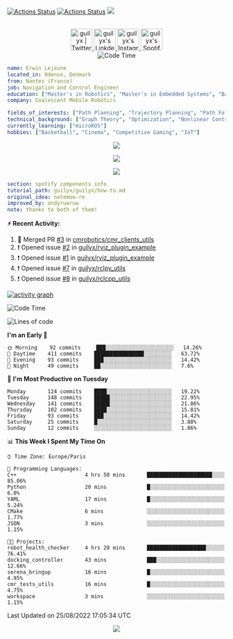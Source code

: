 [![Actions Status](https://github.com/guilyx/guilyx/workflows/wakatime-stats/badge.svg)](https://github.com/guilyx/guilyx/actions)
[![Actions Status](https://github.com/guilyx/guilyx/workflows/update-gh-activity/badge.svg)](https://github.com/guilyx/guilyx/actions)
![](https://visitor-badge.glitch.me/badge?page_id=guilyx.guilyx)

<p align="center">
<br/>
<a href="https://twitter.com/nthofhisname">
  <img alt="guilyx | Twitter" width="50px" src="https://user-images.githubusercontent.com/43545812/144034996-602b144a-16e1-41cc-99e7-c6040b20dcaf.png"/>
</a>
<a href="https://www.linkedin.com/in/erwinlejeune-lkn">
  <img alt="guilyx's LinkdeIN" width="50px" src="https://user-images.githubusercontent.com/43545812/144035037-0f415fc7-9f96-4517-a370-ccc6e78a714b.png" />
</a>
<a href="https://www.instagram.com/nthofhisname">
  <img alt="guilyx's Instagram" width="50px" src="https://user-images.githubusercontent.com/43545812/144035088-0dfb165f-8fe0-4d13-896c-876c29d2b128.png" />
</a>
<a href="https://open.spotify.com/user/11147618695?si=zZFn6uAGRLyoU02lsG50GA">
  <img alt="guilyx's Spotify" width="50px" src="https://user-images.githubusercontent.com/43545812/144035120-1ad5169b-91c7-4078-bef9-6a82c733f373.png" />
</a>
<br>
<img alt="Code Time" src="https://img.shields.io/endpoint?style=flat&url=https://codetime-api.datreks.com/badge/1615?logoColor=white%26project=%26recentMS=0%26showProject=false" />
</p>

```yaml
name: Erwin Lejeune
located_in: Odense, Denmark
from: Nantes (France)
job: Navigation and Control Engineer
education: ["Master's in Robotics", "Master's in Embedded Systems", "Bachelor's in Electronics"]
company: Coalescent Mobile Robotics

fields_of_interests: ["Path Planning", "Trajectory Planning", "Path Following", "Behaviour Planning", "Localization", "Sensor Fusion", "Embedded Systems"]
technical_background: ["Graph Theory", "Optimization", "Nonlinear Control", "Real-Time Systems", "Automated Planning"]
currently_learning: ["microROS"]
hobbies: ["Basketball", "Cinema", "Competitive Gaming", "IoT"]
```

<p align="center">
  <img alig src="https://github-profile-trophy.vercel.app/?username=guilyx&column=6&rank=SSS,SS,S,AAA,AA,A,B,C" />
</p>

<p align="center">
  <a href="https://spotify-github-profile.vercel.app/api/view?uid=11147618695&redirect=true">
    <img src="https://spotify-github-profile.vercel.app/api/view?uid=11147618695&cover_image=true&theme=default&bar_color=e3e3e3&bar_color_cover=true">
  </a>
</p>

<p align="center">
  <img src="https://guilyx.vercel.app/api/top-played">
</p>
 
```yaml
section: spotify components info
tutorial_path: guilyx/guilyx/how-to.md
original_idea: natemoo-re
improved_by: andyruwruw
note: thanks to both of them!
```


**:zap: Recent Activity:**

<!--START_SECTION:activity-->
1. 🎉 Merged PR [#3](https://github.com/cmrobotics/cmr_clients_utils/pull/3) in [cmrobotics/cmr_clients_utils](https://github.com/cmrobotics/cmr_clients_utils)
2. ❗️ Opened issue [#2](https://github.com/guilyx/rviz_plugin_example/issues/2) in [guilyx/rviz_plugin_example](https://github.com/guilyx/rviz_plugin_example)
3. ❗️ Opened issue [#1](https://github.com/guilyx/rviz_plugin_example/issues/1) in [guilyx/rviz_plugin_example](https://github.com/guilyx/rviz_plugin_example)
4. ❗️ Opened issue [#7](https://github.com/guilyx/rclpy_utils/issues/7) in [guilyx/rclpy_utils](https://github.com/guilyx/rclpy_utils)
5. ❗️ Opened issue [#8](https://github.com/guilyx/rclcpp_utils/issues/8) in [guilyx/rclcpp_utils](https://github.com/guilyx/rclcpp_utils)
<!--END_SECTION:activity-->

[![activity graph](https://activity-graph.herokuapp.com/graph?username=guilyx&custom_title=Erwin's%20activity%20graph&theme=github-light&hide_border=true)](https://github.com/ashutosh00710/github-readme-activity-graph)

<!--START_SECTION:waka-->
![Code Time](http://img.shields.io/badge/Code%20Time-756%20hrs%2053%20mins-blue)

![Lines of code](https://img.shields.io/badge/From%20Hello%20World%20I%27ve%20Written-293%20Thousand%20lines%20of%20code-blue)

**I'm an Early 🐤** 

```text
🌞 Morning    92 commits     ███░░░░░░░░░░░░░░░░░░░░░░   14.26% 
🌆 Daytime    411 commits    ████████████████░░░░░░░░░   63.72% 
🌃 Evening    93 commits     ███░░░░░░░░░░░░░░░░░░░░░░   14.42% 
🌙 Night      49 commits     ██░░░░░░░░░░░░░░░░░░░░░░░   7.6%

```
📅 **I'm Most Productive on Tuesday** 

```text
Monday       124 commits    ████░░░░░░░░░░░░░░░░░░░░░   19.22% 
Tuesday      148 commits    █████░░░░░░░░░░░░░░░░░░░░   22.95% 
Wednesday    141 commits    █████░░░░░░░░░░░░░░░░░░░░   21.86% 
Thursday     102 commits    ████░░░░░░░░░░░░░░░░░░░░░   15.81% 
Friday       93 commits     ███░░░░░░░░░░░░░░░░░░░░░░   14.42% 
Saturday     25 commits     █░░░░░░░░░░░░░░░░░░░░░░░░   3.88% 
Sunday       12 commits     ░░░░░░░░░░░░░░░░░░░░░░░░░   1.86%

```


📊 **This Week I Spent My Time On** 

```text
⌚︎ Time Zone: Europe/Paris

💬 Programming Languages: 
C++                      4 hrs 50 mins       █████████████████████░░░░   85.06% 
Python                   20 mins             █░░░░░░░░░░░░░░░░░░░░░░░░   6.0% 
YAML                     17 mins             █░░░░░░░░░░░░░░░░░░░░░░░░   5.24% 
CMake                    6 mins              ░░░░░░░░░░░░░░░░░░░░░░░░░   1.77% 
JSON                     3 mins              ░░░░░░░░░░░░░░░░░░░░░░░░░   1.15%

🐱‍💻 Projects: 
robot_health_checker     4 hrs 20 mins       ███████████████████░░░░░░   76.41% 
docking_controller       43 mins             ███░░░░░░░░░░░░░░░░░░░░░░   12.66% 
serena_bringup           16 mins             █░░░░░░░░░░░░░░░░░░░░░░░░   4.95% 
cmr_tests_utils          16 mins             █░░░░░░░░░░░░░░░░░░░░░░░░   4.75% 
workspace                3 mins              ░░░░░░░░░░░░░░░░░░░░░░░░░   1.15%

```


 Last Updated on 25/08/2022 17:05:34 UTC
<!--END_SECTION:waka-->

<p align="center">
  <img src="https://capsule-render.vercel.app/api?type=waving&color=gradient&height=60&section=footer"/>
</p>
